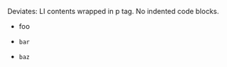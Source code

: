 Deviates: LI contents wrapped in p tag.
No indented code blocks.

-
  foo
-
  ```
  bar
  ```
-
      baz
